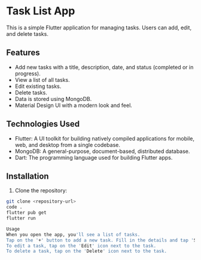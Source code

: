 # Task List App

This is a simple Flutter application for managing tasks. Users can add, edit, and delete tasks.

## Features

- Add new tasks with a title, description, date, and status (completed or in progress).
- View a list of all tasks.
- Edit existing tasks.
- Delete tasks.
- Data is stored using MongoDB.
- Material Design UI with a modern look and feel.

## Technologies Used

- Flutter: A UI toolkit for building natively compiled applications for mobile, web, and desktop from a single codebase.
- MongoDB: A general-purpose, document-based, distributed database.
- Dart: The programming language used for building Flutter apps.

## Installation

1. Clone the repository:

```bash
git clone <repository-url>
code .
flutter pub get
flutter run

Usage
When you open the app, you'll see a list of tasks.
Tap on the '+' button to add a new task. Fill in the details and tap 'Save'.
To edit a task, tap on the 'Edit' icon next to the task.
To delete a task, tap on the 'Delete' icon next to the task.



